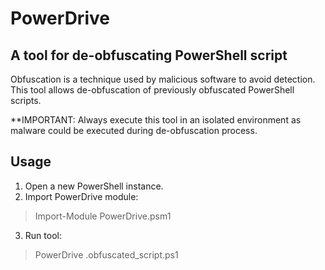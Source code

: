 # PowerDrive
## A tool for de-obfuscating PowerShell script

Obfuscation is a technique used by malicious software to avoid detection. This tool allows de-obfuscation of previously obfuscated PowerShell scripts.

**IMPORTANT: Always execute this tool in an isolated environment as malware could be executed during de-obfuscation process.

## Usage

1. Open a new PowerShell instance.
2. Import PowerDrive module:
> Import-Module PowerDrive.psm1
3. Run tool:
> PowerDrive \.obfuscated_script.ps1
